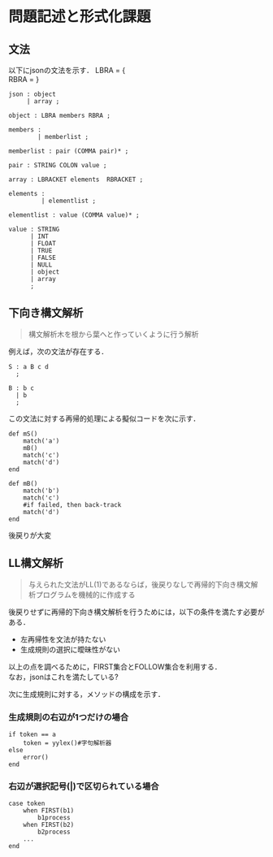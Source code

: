 # 問題記述と形式化課題

## 文法
以下にjsonの文法を示す．
LBRA = \{  
RBRA = \}  

```
json : object
     | array ;

object : LBRA members RBRA ;

members :
        | memberlist ;

memberlist : pair (COMMA pair)* ;

pair : STRING COLON value ;

array : LBRACKET elements  RBRACKET ;

elements :
         | elementlist ;

elementlist : value (COMMA value)* ;

value : STRING
      | INT
      | FLOAT
      | TRUE
      | FALSE
      | NULL
      | object
      | array
      ;
```

## 下向き構文解析
> 構文解析木を根から葉へと作っていくように行う解析  

例えば，次の文法が存在する．  
```
S : a B c d
  ;

B : b c
  | b
  ;
```

この文法に対する再帰的処理による擬似コードを次に示す．  

```
def mS()
	match('a')
	mB()
	match('c')
	match('d')
end

def mB()
	match('b')
	match('c')
	#if failed, then back-track
	match('d')
end
```

後戻りが大変  
## LL構文解析
> 与えられた文法がLL(1)であるならば，後戻りなしで再帰的下向き構文解析プログラムを機械的に作成する　　
 
後戻りせずに再帰的下向き構文解析を行うためには，以下の条件を満たす必要がある．  
- 左再帰性を文法が持たない
- 生成規則の選択に曖昧性がない

以上の点を調べるために，FIRST集合とFOLLOW集合を利用する．  
なお，jsonはこれを満たしている?

次に生成規則に対する，メソッドの構成を示す．  

### 生成規則の右辺が1つだけの場合
```
if token == a
	token = yylex()#字句解析器
else
	error()
end
```
### 右辺が選択記号(|)で区切られている場合
```
case token
	when FIRST(b1)
		b1process
	when FIRST(b2)
		b2process
	...
end
```


